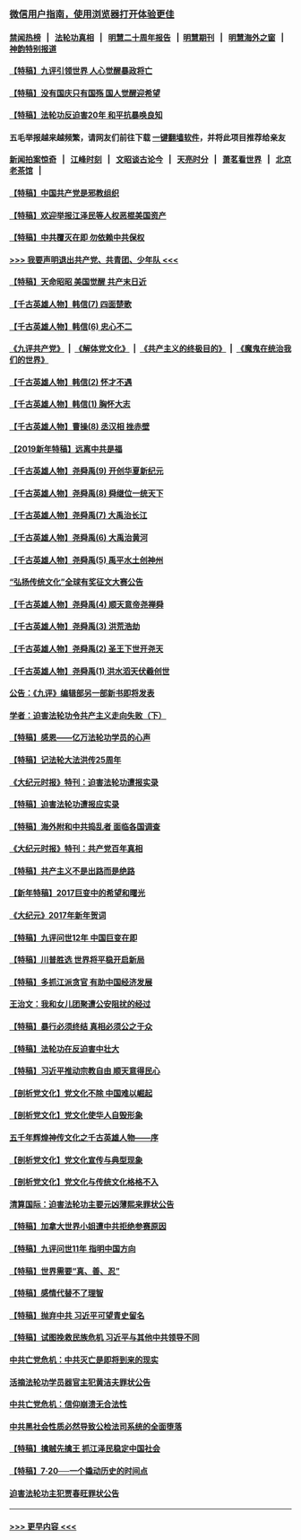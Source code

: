 ### [微信用户指南，使用浏览器打开体验更佳](https://github.com/gfw-breaker/banned-news1/blob/master/indexes/wechat-guide.md?t=0)
#### [禁闻热榜](热点新闻.md?t=0)  &nbsp;&nbsp;|&nbsp;&nbsp; [法轮功真相](https://github.com/gfw-breaker/truth/blob/master/README.md?t=0) &nbsp;&nbsp;|&nbsp;&nbsp; [明慧二十周年报告](https://github.com/gfw-breaker/mh-reports/blob/master/README.md?t=0) &nbsp;&nbsp;|&nbsp;&nbsp;[明慧期刊](https://github.com/gfw-breaker/mh-qikan) &nbsp;&nbsp;|&nbsp;&nbsp; [明慧海外之窗](https://github.com/gfw-breaker/mh-news/blob/master/README.md?t=0) &nbsp;&nbsp;|&nbsp;&nbsp; [神韵特别报道](https://github.com/gfw-breaker/mh-news/blob/master/shenyun.md?t=0)
#### [【特稿】九评引领世界 人心觉醒暴政将亡](../pages/nsc424/n11660496.md?t=02090344) 
#### [【特稿】没有国庆只有国殇 国人觉醒迎希望](../pages/nsc424/n11549354.md?t=02090344) 
#### [【特稿】法轮功反迫害20年 和平抗暴唤良知](../pages/nsc424/n11389135.md?t=02090344) 
#### 五毛举报越来越频繁，请网友们前往下载 [一键翻墙软件](https://github.com/gfw-breaker/ssr-accounts)，并将此项目推荐给亲友
#### [新闻拍案惊奇](https://github.com/gfw-breaker/banned-news1/blob/master/pages/link4.md) &nbsp;&nbsp;|&nbsp;&nbsp; [江峰时刻](https://github.com/gfw-breaker/banned-news1/blob/master/pages/link4.md) &nbsp;&nbsp;|&nbsp;&nbsp; [文昭谈古论今](https://github.com/gfw-breaker/banned-news1/blob/master/pages/link4.md) &nbsp;&nbsp;|&nbsp;&nbsp; [天亮时分](https://github.com/gfw-breaker/banned-news1/blob/master/pages/link4.md) &nbsp;&nbsp;|&nbsp;&nbsp; [萧茗看世界](https://github.com/gfw-breaker/banned-news1/blob/master/pages/link4.md) &nbsp;&nbsp;|&nbsp;&nbsp; [北京老茶馆](https://github.com/gfw-breaker/banned-news1/blob/master/pages/link4.md) &nbsp;&nbsp;|&nbsp;&nbsp; 
#### [【特稿】中国共产党是邪教组织](../pages/nsc424/n11355551.md?t=02090344) 
#### [【特稿】欢迎举报江泽民等人权恶棍美国资产](../pages/nsc424/n11303040.md?t=02090344) 
#### [【特稿】中共覆灭在即 勿依赖中共保权](../pages/nsc424/n11278510.md?t=02090344) 
#### [>>> 我要声明退出共产党、共青团、少年队 <<<](https://github.com/begood0513/goodnews/blob/master/quit/letter.md) 
#### [【特稿】天命昭昭 美国觉醒 共产末日近](../pages/nsc424/n11150259.md?t=02090344) 
#### [【千古英雄人物】韩信(7) 四面楚歌](../pages/nsc424/n7552608.md?t=02090344) 
#### [【千古英雄人物】韩信(6) 忠心不二](../pages/nsc424/n7552572.md?t=02090344) 
#### [《九评共产党》](https://github.com/begood0513/9ping.md/blob/master/README.md) &nbsp;|&nbsp; [《解体党文化》](../../../../jtdwh.md/blob/master/README.md)  &nbsp;|&nbsp; [《共产主义的终极目的》](../../../../gczydzjmd.md/blob/master/README.md) &nbsp;|&nbsp; [《魔鬼在统治我们的世界》](../../../../mgztzwmdsj.md/blob/master/README.md) 
#### [【千古英雄人物】韩信(2) 怀才不遇](../pages/nsc424/n7547691.md?t=02090344) 
#### [【千古英雄人物】韩信(1) 胸怀大志](../pages/nsc424/n7544501.md?t=02090344) 
#### [【千古英雄人物】曹操(8) 丞汉相 挫赤壁](../pages/nsc424/n7662490.md?t=02090344) 
#### [【2019新年特稿】远离中共是福](../pages/nsc424/n10942748.md?t=02090344) 
#### [【千古英雄人物】尧舜禹(9) 开创华夏新纪元](../pages/nsc424/n7519873.md?t=02090344) 
#### [【千古英雄人物】尧舜禹(8) 舜继位一统天下](../pages/nsc424/n7515411.md?t=02090344) 
#### [【千古英雄人物】尧舜禹(7) 大禹治长江](../pages/nsc424/n7475820.md?t=02090344) 
#### [【千古英雄人物】尧舜禹(6) 大禹治黄河](../pages/nsc424/n7475816.md?t=02090344) 
#### [【千古英雄人物】尧舜禹(5) 禹平水土创神州](../pages/nsc424/n7475809.md?t=02090344) 
#### [“弘扬传统文化”全球有奖征文大赛公告](../pages/nsc424/n10889849.md?t=02090344) 
#### [【千古英雄人物】尧舜禹(4) 顺天意帝尧禅舜](../pages/nsc424/n7471624.md?t=02090344) 
#### [【千古英雄人物】尧舜禹(3) 洪荒浩劫](../pages/nsc424/n7471607.md?t=02090344) 
#### [【千古英雄人物】尧舜禹(2) 圣王下世开尧天](../pages/nsc424/n7467643.md?t=02090344) 
#### [【千古英雄人物】尧舜禹(1) 洪水滔天伏羲创世](../pages/nsc424/n7467618.md?t=02090344) 
#### [公告：《九评》编辑部另一部新书即将发表](../pages/nsc424/n10405104.md?t=02090344) 
#### [学者：迫害法轮功令共产主义走向失败（下）](../pages/nsc424/n10009951.md?t=02090344) 
#### [【特稿】感恩——亿万法轮功学员的心声](../pages/nsc424/n9880260.md?t=02090344) 
#### [【特稿】记法轮大法洪传25周年](../pages/nsc424/n9116480.md?t=02090344) 
#### [《大纪元时报》特刊：迫害法轮功遭报实录](../pages/nsc424/n9082916.md?t=02090344) 
#### [【特稿】迫害法轮功遭报应实录](../pages/nsc424/n9055656.md?t=02090344) 
#### [【特稿】海外附和中共捣乱者 面临各国调查](../pages/nsc424/n9047645.md?t=02090344) 
#### [《大纪元时报》特刊：共产党百年真相](../pages/nsc424/n8879818.md?t=02090344) 
#### [【特稿】共产主义不是出路而是绝路](../pages/nsc424/n8792816.md?t=02090344) 
#### [【新年特稿】2017巨变中的希望和曙光](../pages/nsc424/n8655525.md?t=02090344) 
#### [《大纪元》2017年新年贺词](../pages/nsc424/n8651727.md?t=02090344) 
#### [【特稿】九评问世12年 中国巨变在即](../pages/nsc424/n8506053.md?t=02090344) 
#### [【特稿】川普胜选 世界将平稳开启新局](../pages/nsc424/n8482166.md?t=02090344) 
#### [【特稿】多抓江派贪官 有助中国经济发展](../pages/nsc424/n8454769.md?t=02090344) 
#### [王治文：我和女儿团聚遭公安阻扰的经过](../pages/nsc424/n8186638.md?t=02090344) 
#### [【特稿】暴行必须终结‭ ‬真相必须公之于众](../pages/nsc424/n8103572.md?t=02090344) 
#### [【特稿】法轮功在反迫害中壮大](../pages/nsc424/n7915493.md?t=02090344) 
#### [【特稿】习近平推动宗教自由 顺天意得民心](../pages/nsc424/n7782230.md?t=02090344) 
#### [【剖析党文化】党文化不除 中国难以崛起](../pages/nsc424/n7484466.md?t=02090344) 
#### [【剖析党文化】党文化使华人自毁形象](../pages/nsc424/n7480414.md?t=02090344) 
#### [五千年辉煌神传文化之千古英雄人物——序](../pages/nsc424/n7465898.md?t=02090344) 
#### [【剖析党文化】党文化宣传与典型现象](../pages/nsc424/n4667282.md?t=02090344) 
#### [【剖析党文化】党文化与传统文化格格不入](../pages/nsc424/n4665279.md?t=02090344) 
#### [清算国际：迫害法轮功主要元凶薄熙来罪状公告](../pages/nsc424/n4621860.md?t=02090344) 
#### [【特稿】加拿大世界小姐遭中共拒绝参赛原因](../pages/nsc424/n4585305.md?t=02090344) 
#### [【特稿】九评问世11年 指明中国方向](../pages/nsc424/n4578971.md?t=02090344) 
#### [【特稿】世界需要“真、善、忍”](../pages/nsc424/n4577812.md?t=02090344) 
#### [【特稿】感情代替不了理智](../pages/nsc424/n4564327.md?t=02090344) 
#### [【特稿】抛弃中共 习近平可望青史留名](../pages/nsc424/n4549169.md?t=02090344) 
#### [【特稿】试图挽救民族危机 习近平与其他中共领导不同](../pages/nsc424/n4548555.md?t=02090344) 
#### [中共亡党危机：中共灭亡是即将到来的现实](../pages/nsc424/n4547349.md?t=02090344) 
#### [活摘法轮功学员器官主犯黄洁夫罪状公告](../pages/nsc424/n4547015.md?t=02090344) 
#### [中共亡党危机：信仰崩溃无合法性](../pages/nsc424/n4545222.md?t=02090344) 
#### [中共黑社会性质必然导致公检法司系统的全面堕落](../pages/nsc424/n4541854.md?t=02090344) 
#### [【特稿】擒贼先擒王 抓江泽民稳定中国社会](../pages/nsc424/n4530296.md?t=02090344) 
#### [【特稿】7‧20──一个撬动历史的时间点](../pages/nsc424/n4481700.md?t=02090344) 
#### [迫害法轮功主犯贾春旺罪状公告](../pages/nsc424/n4455857.md?t=02090344) 

----
#### [ >>> 更早内容 <<< ](../indexes/nsc424-earlier.md)
